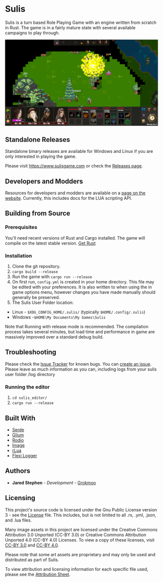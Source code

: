 # Sulis
Sulis is a turn based Role Playing Game with an engine written from scratch in Rust.  The game is in a fairly mature state with several available campaigns to play through.

![Screenshot](screenshot.png)

## Standalone Releases
Standalone binary releases are available for Windows and Linux if you are only interested in playing the game.

Please visit https://www.sulisgame.com or check the [Releases page](https://github.com/Grokmoo/sulis/releases).  

## Developers and Modders
Resources for developers and modders are available on a [page on the website](https://www.sulisgame.com/dev-modding).  Currently, this includes docs for the LUA scripting API.

## Building from Source

### Prerequisites
You'll need recent versions of Rust and Cargo installed.  The game will compile on the latest stable version.  [Get Rust](https://www.rust-lang.org/)

### Installation

1. Clone the git repository.
1. `cargo build --release`
1. Run the game with `cargo run --release`
1. On first run, `config.yml` is created in your home directory.  This file may be edited with your preferences.  It is also written to when using the in game options menu, however changes you have made manually should generally be preserved.
1. The Sulis User Folder location:
  * Linux - `$XDG_CONFIG_HOME/.sulis/` (typically `$HOME/.config/.sulis`) 
  * Windows -`$HOME\My Documents\My Games\Sulis`

Note that Running with release mode is recommended.  The compilation process takes several minutes, but load time and performance in game are massively improved over a standard debug build.

## Troubleshooting

Please check the [Issue Tracker](https://github.com/Grokmoo/sulis/issues) for known bugs.  You can [create an issue](https://github.com/Grokmoo/sulis/issues/new).  Please leave as much information as you can, including logs from your sulis user folder /log directory

### Running the editor

1. `cd sulis_editor/`
1. `cargo run --release`

## Built With
* [Serde](https://serde.rs/)
* [Glium](https://github.com/glium/glium)
* [Rodio](https://github.com/RustAudio/rodio)
* [Image](https://github.com/PistonDevelopers/image)
* [rLua](https://github.com/chucklefish/rlua)
* [Flexi Logger](https://github.com/emabee/flexi_logger)

## Authors
* **Jared Stephen** - *Development* - [Grokmoo](https://github.com/Grokmoo)

## Licensing

This project's source code is licensed under the Gnu Public License version 3 - see the [License](docs/GPLv3-LICENSE) file.  This includes, but is not limited to all .rs, .yml, .json, and .lua files.

Many image assets in this project are licensed under the Creative Commons Attribution 3.0 Unported (CC-BY 3.0) or Creative Commons Attribution Unported 4.0 (CC-BY 4.0) Licenses.  To view a copy of these licenses, visit [CC-BY 3.0](http://creativecommons.org/licenses/by/3.0) and [CC-BY 4.0](http://creativecommons.org/licenses/by/4.0).

Please note that some art assets are proprietary and may only be used and distributed as part of Sulis.

To view attribution and licensing information for each specific file used, please see the [Attribution Sheet](docs/attribution.csv).
